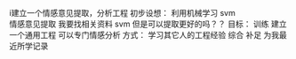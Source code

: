 i建立一个情感意见提取，分析工程
初步设想：
         利用机械学习 svm  
         情感意见提取 我要找相关资料 svm
         但是可以提取更好的吗？？
目标：
     训练
     建立一个通用工程
     可以专门情感分析
方式：
     学习其它人的工程经验 综合 补足
为我最近所学记录
     
